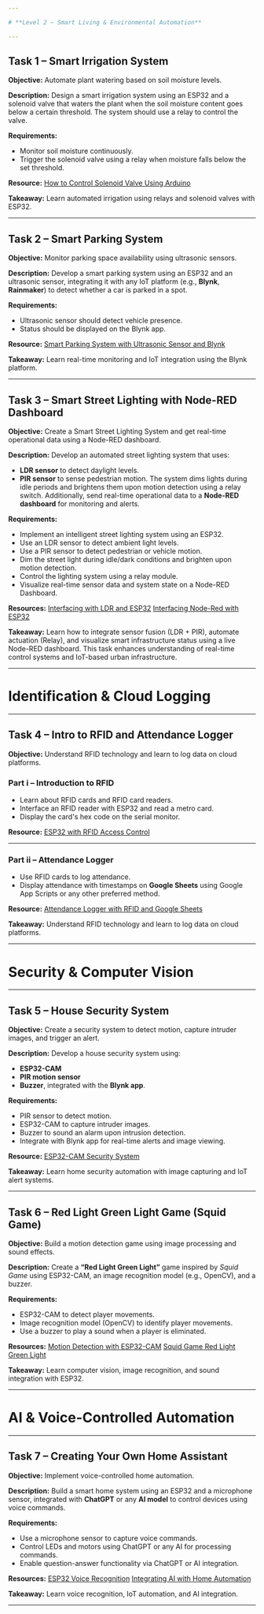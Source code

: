 ```yaml
---

# **Level 2 – Smart Living & Environmental Automation**

---
```


## **Task 1 – Smart Irrigation System**

**Objective:**
Automate plant watering based on soil moisture levels.

**Description:**
Design a smart irrigation system using an ESP32 and a solenoid valve that waters the plant when the soil moisture content goes below a certain threshold.
The system should use a relay to control the valve.

**Requirements:**

* Monitor soil moisture continuously.
* Trigger the solenoid valve using a relay when moisture falls below the set threshold.

**Resource:**
 [How to Control Solenoid Valve Using Arduino](https://circuitdigest.com/microcontroller-projects/how-to-control-solenoid-valve-using-arduino)

**Takeaway:**
Learn automated irrigation using relays and solenoid valves with ESP32.


---

## **Task 2 – Smart Parking System**

**Objective:**
Monitor parking space availability using ultrasonic sensors.

**Description:**
Develop a smart parking system using an ESP32 and an ultrasonic sensor, integrating it with any IoT platform (e.g., **Blynk**, **Rainmaker**) to detect whether a car is parked in a spot.

**Requirements:**

* Ultrasonic sensor should detect vehicle presence.
* Status should be displayed on the Blynk app.

**Resource:**
[Smart Parking System with Ultrasonic Sensor and Blynk](https://www.youtube.com/watch?v=4LVirWqHk6w&ab_channel=JustDoElectronics)

**Takeaway:**
Learn real-time monitoring and IoT integration using the Blynk platform.

---

## **Task 3 – Smart Street Lighting with Node-RED Dashboard**

**Objective:**
Create a Smart Street Lighting System and get real-time operational data using a Node-RED dashboard.

**Description:**
Develop an automated street lighting system that uses:

* **LDR sensor** to detect daylight levels.
* **PIR sensor** to sense pedestrian motion.
  The system dims lights during idle periods and brightens them upon motion detection using a relay switch.
  Additionally, send real-time operational data to a **Node-RED dashboard** for monitoring and alerts.

**Requirements:**

* Implement an intelligent street lighting system using an ESP32.
* Use an LDR sensor to detect ambient light levels.
* Use a PIR sensor to detect pedestrian or vehicle motion.
* Dim the street light during idle/dark conditions and brighten upon motion detection.
* Control the lighting system using a relay module.
* Visualize real-time sensor data and system state on a Node-RED Dashboard.

**Resources:**
 [Interfacing with LDR and ESP32](https://www.prateeks.in/2022/09/esp32-interfacing-with-ldr-sensor.html)
 [Interfacing Node-Red with ESP32](https://www.youtube.com/watch?v=wykB7DWI9GM)

**Takeaway:**
Learn how to integrate sensor fusion (LDR + PIR), automate actuation (Relay), and visualize smart infrastructure status using a live Node-RED dashboard.
This task enhances understanding of real-time control systems and IoT-based urban infrastructure.

---

# **Identification & Cloud Logging**

---

## **Task 4 – Intro to RFID and Attendance Logger**

**Objective:**
Understand RFID technology and learn to log data on cloud platforms.

### **Part i – Introduction to RFID**

* Learn about RFID cards and RFID card readers.
* Interface an RFID reader with ESP32 and read a metro card.
* Display the card's hex code on the serial monitor.

**Resource:**
 [ESP32 with RFID Access Control](https://www.instructables.com/ESP32-With-RFID-Access-Control/)

---

### **Part ii – Attendance Logger**

* Use RFID cards to log attendance.
* Display attendance with timestamps on **Google Sheets** using Google App Scripts or any other preferred method.

**Resource:**
 [Attendance Logger with RFID and Google Sheets](https://www.youtube.com/watch?v=ac5CR_bBg74&t=430s&ab_channel=AslamHossain)

**Takeaway:**
Understand RFID technology and learn to log data on cloud platforms.

---

# **Security & Computer Vision**

---

## **Task 5 – House Security System**

**Objective:**
Create a security system to detect motion, capture intruder images, and trigger an alert.

**Description:**
Develop a house security system using:

* **ESP32-CAM**
* **PIR motion sensor**
* **Buzzer**, integrated with the **Blynk app**.

**Requirements:**

* PIR sensor to detect motion.
* ESP32-CAM to capture intruder images.
* Buzzer to sound an alarm upon intrusion detection.
* Integrate with Blynk app for real-time alerts and image viewing.

**Resource:**
 [ESP32-CAM Security System](https://www.youtube.com/watch?v=LqX9EMFSoDA&t=164s&ab_channel=TechStudyCell)

**Takeaway:**
Learn home security automation with image capturing and IoT alert systems.

---

## **Task 6 – Red Light Green Light Game (Squid Game)**

**Objective:**
Build a motion detection game using image processing and sound effects.

**Description:**
Create a **“Red Light Green Light”** game inspired by *Squid Game* using ESP32-CAM, an image recognition model (e.g., OpenCV), and a buzzer.

**Requirements:**

* ESP32-CAM to detect player movements.
* Image recognition model (OpenCV) to identify player movements.
* Use a buzzer to play a sound when a player is eliminated.

**Resources:**
 [Motion Detection with ESP32-CAM](https://how2electronics.com/motion-detection-squid-game-using-esp32-cam-opencv/)
 [Squid Game Red Light Green Light](https://www.youtube.com/watch?v=J7FqiKJmwEI&ab_channel=Danminivlogs)

**Takeaway:**
Learn computer vision, image recognition, and sound integration with ESP32.

---

# **AI & Voice-Controlled Automation**

---

## **Task 7 – Creating Your Own Home Assistant**

**Objective:**
Implement voice-controlled home automation.

**Description:**
Build a smart home system using an ESP32 and a microphone sensor, integrated with **ChatGPT** or any **AI model** to control devices using voice commands.

**Requirements:**

* Use a microphone sensor to capture voice commands.
* Control LEDs and motors using ChatGPT or any AI for processing commands.
* Enable question-answer functionality via ChatGPT or AI integration.

**Resources:**
 [ESP32 Voice Recognition](https://www.youtube.com/watch?v=re-dSV_a0tM&t=967s&ab_channel=atomic14)
 [Integrating AI with Home Automation](https://www.youtube.com/watch?v=FZelaG50HEI&ab_channel=BarsAE20)

**Takeaway:**
Learn voice recognition, IoT automation, and AI integration.

---
